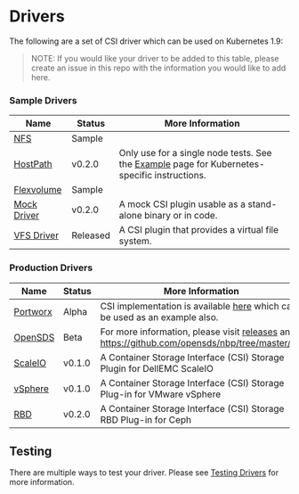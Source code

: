 # Drivers
The following are a set of CSI driver which can be used on Kubernetes 1.9:

> NOTE: If you would like your driver to be added to this table, please create an issue in this repo with the information you would like to add here.

### Sample Drivers
Name | Status | More Information
-----|--------|-------
[NFS](https://github.com/kubernetes-csi/drivers/tree/master/pkg/nfs) | Sample | 
[HostPath](https://github.com/kubernetes-csi/drivers/tree/master/pkg/hostpath) | v0.2.0 | Only use for a single node tests. See the [Example](Example.html) page for Kubernetes-specific instructions.
[Flexvolume](https://github.com/kubernetes-csi/drivers/tree/master/pkg/flexadapter) | Sample |
[Mock Driver](https://github.com/kubernetes-csi/drivers/mock) | v0.2.0 | A mock CSI plugin usable as a stand-alone binary or in code.
[VFS Driver](https://github.com/thecodeteam/csi-vfs) | Released | A CSI plugin that provides a virtual file system.

### Production Drivers
Name | Status | More Information
-----|--------|-------
[Portworx](https://portworx.com/) | Alpha | CSI implementation is available [here](https://github.com/libopenstorage/openstorage/tree/master/csi) which can be used as an example also.
[OpenSDS](https://www.opensds.io/) | Beta | For more information, please visit [releases](https://github.com/opensds/nbp/releases) and https://github.com/opensds/nbp/tree/master/csi
[ScaleIO](https://github.com/thecodeteam/csi-scaleio)|v0.1.0|A Container Storage Interface (CSI) Storage Plugin for DellEMC ScaleIO
[vSphere](https://github.com/thecodeteam/csi-vsphere)|v0.1.0|A Container Storage Interface (CSI) Storage Plug-in for VMware vSphere
[RBD](https://github.com/ceph/ceph-csi)|v0.2.0|A Container Storage Interface (CSI) Storage RBD Plug-in for Ceph

## Testing
There are multiple ways to test your driver. Please see [Testing Drivers](Testing-Drivers.html) for more information.
